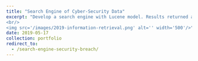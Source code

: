 ```yaml
---
title: "Search Engine of Cyber-Security Data"
excerpt: "Develop a search engine with Lucene model. Results returned are ranked using tf-idf score. Users provide relevance feedback to improve the effectiveness of the information retrieved.
<br/>
<img src='/images/2019-information-retrieval.png' alt='' width='500'/>"
date: 2019-05-17
collection: portfolio
redirect_to:
  - /search-engine-security-breach/
---
```

